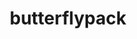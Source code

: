---
title: "butterflypack"
layout: cache
categories: [package, v0.19]
meta: {"versions": ["2.2.2"], "compilers": ["gcc@=11.1.0", "oneapi@=2022.1.0"], "oss": ["ubuntu20.04"], "platforms": ["linux"], "targets": ["x86_64"], "stacks": ["e4s", "e4s-oneapi"], "num_specs": 2, "num_specs_by_stack": {"e4s": 1, "e4s-oneapi": 1}}
spec_details: [{"hash": "ox3p2g4wwhat5tdht42uklusawdcodbo", "compiler": "gcc@=11.1.0", "versions": ["2.2.2"], "os": "ubuntu20.04", "platform": "linux", "target": "x86_64", "variants": ["build_system=cmake", "build_type=RelWithDebInfo", "~ipo", "+openmp", "+shared"], "stacks": ["e4s"], "size": "-", "tarball": "https://binaries.spack.io/releases/v0.19/build_cache/linux-ubuntu20.04-x86_64/gcc-11.1.0/butterflypack-2.2.2/linux-ubuntu20.04-x86_64-gcc-11.1.0-butterflypack-2.2.2-ox3p2g4wwhat5tdht42uklusawdcodbo.spack"}, {"hash": "pd35v5tc5uvruwfzrjqkpu4zq6pttlt3", "compiler": "oneapi@=2022.1.0", "versions": ["2.2.2"], "os": "ubuntu20.04", "platform": "linux", "target": "x86_64", "variants": ["build_system=cmake", "build_type=RelWithDebInfo", "~ipo", "+openmp", "+shared"], "stacks": ["e4s-oneapi"], "size": "-", "tarball": "https://binaries.spack.io/releases/v0.19/build_cache/linux-ubuntu20.04-x86_64/oneapi-2022.1.0/butterflypack-2.2.2/linux-ubuntu20.04-x86_64-oneapi-2022.1.0-butterflypack-2.2.2-pd35v5tc5uvruwfzrjqkpu4zq6pttlt3.spack"}]
---